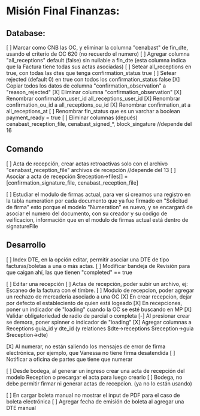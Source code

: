 # Misión Final Finanzas:
## Database:
[ ] Marcar como CNB las OC, y eliminar la columna "cenabast" de fin_dte, usando el criterio de OC 620 (no recuerdo el numero)
[ ] Agregar columna "all_receptions" default (false) sin nullable a fin_dte (esta columna indica que la Factura tiene todas sus actas asociadas)
[ ] Setear all_receptions en true, con todas las dtes que tenga confirmation_status true
[ ] Setear rejected (default 0) en true con todos los confirmation_status false
[X] Copiar todos los datos de columna "confirmation_observation" a "reason_rejected"
[X] Eliminar columna "confirmation_observation"
[X] Renombrar confirmation_user_id all_receptions_user_id
[X] Renombrar confirmation_ou_id a all_receptions_ou_id
[X] Renombrar confirmation_at a all_receptions_at
[ ] Renombrar fin_status que es un varchar a boolean payment_ready = true
[ ] Eliminar columnas (depués) cenabast_reception_file, cenabast_signed_*, block_singature //depende del 16

## Comando
[ ] Acta de recepción, crear actas retroactivas solo con el archivo "cenabast_reception_file" archivos de recepción //depende del 13
[ ] Asociar a acta de recepción $reception->files[] = [confirmation_signature_file, cenabast_reception_file]

[ ] Estudiar el modulo de firmas actual, para ver si creamos una registro en la tabla numeration por cada documento que ya fue firmado en "Solicitud de firma"
    esto porque el modelo "Numeration" es nuevo, y se encargará de asociar el numero del documento, con su creador y su codigo de veificacion,
    información que en el modulo de firmas actual está dentro de signatureFile

## Desarrollo
[ ] Index DTE, en la opción editar, permitir asociar una DTE de tipo facturas/boletas a una o más actas.
[ ] Modificar bandeja de Revisión para que caigan ahí, las que tienen "completed" == true

[ ] Editar una recepción
[ ] Actas de recepción, poder subir un archivo, ej: Escaneo de la factura con el timbre.
[ ] Modulo de recepcion, poder agregar un rechazo de mercaderia asociado a una OC
[X] En crear recepcion, dejar por defecto el estableciento de quien está logeado
[X] En recepciones, poner un indicador de "loading" cuando la OC se esté buscando en MP
[X] Validar obligatoriedad de radio de parcial o completa
[-] Al presionar crear se demora, poner spinner o indicador de "loading"
[X] Agregar columnas a Receptions guia_id y dte_id (y relationes $dte->receptions $reception->guia $reception->dte)

[X] Al numerar, no están saliendo los mensajes de error de firma electrónica, por ejemplo, que Vanessa no tiene firma desatendida
[ ] Notificar a oficina de partes que tiene que numerar

[ ] Desde bodega, al generar un ingreso crear una acta de recepción del modelo Reception o precargar el acta para luego crearlo
[ ] Bodega, no debe permitir firmar ni generar actas de recepcion. (ya no lo están usando)

[ ] En cargar boleta manual no mostrar el input de PDF para el caso de boleta electrónica
[ ] Agregar fecha de emisión de boleta al agregar una DTE manual